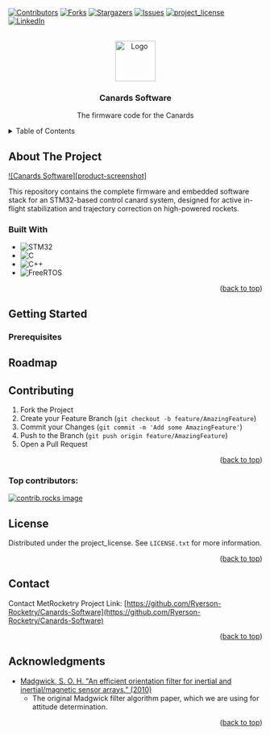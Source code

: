 <!-- Improved compatibility of back to top link: See: https://github.com/othneildrew/Best-README-Template/pull/73 -->
<a id="readme-top"></a>
<!--
*** Thanks for checking out the Best-README-Template. If you have a suggestion
*** that would make this better, please fork the repo and create a pull request
*** or simply open an issue with the tag "enhancement".
*** Don't forget to give the project a star!
*** Thanks again! Now go create something AMAZING! :D
-->



<!-- PROJECT SHIELDS -->
<!--
*** I'm using markdown "reference style" links for readability.
*** Reference links are enclosed in brackets [ ] instead of parentheses ( ).
*** See the bottom of this document for the declaration of the reference variables
*** for contributors-url, forks-url, etc. This is an optional, concise syntax you may use.
*** https://www.markdownguide.org/basic-syntax/#reference-style-links
-->
[![Contributors][contributors-shield]][contributors-url]
[![Forks][forks-shield]][forks-url]
[![Stargazers][stars-shield]][stars-url]
[![Issues][issues-shield]][issues-url]
[![project_license][license-shield]][license-url]
[![LinkedIn][linkedin-shield]][linkedin-url]



<!-- PROJECT LOGO -->
<br />
<div align="center">
  <a href="https://github.com/Ryerson-Rocketry/Canards-Software">
    <img src="images/logo.png" alt="Logo" width="80" height="80">
  </a>

<h3 align="center">Canards Software</h3>

  <p align="center">
    The firmware code for the Canards
    <br />
  </p>
</div>



<!-- TABLE OF CONTENTS -->
<details>
  <summary>Table of Contents</summary>
  <ol>
    <li>
      <a href="#about-the-project">About The Project</a>
      <ul>
        <li><a href="#built-with">Built With</a></li>
      </ul>
    </li>
    <li>
      <a href="#getting-started">Getting Started</a>
      <ul>
        <li><a href="#prerequisites">Prerequisites</a></li>
        <li><a href="#installation">Installation</a></li>
      </ul>
    </li>
    <li><a href="#usage">Usage</a></li>
    <li><a href="#roadmap">Roadmap</a></li>
    <li><a href="#contributing">Contributing</a></li>
    <li><a href="#license">License</a></li>
    <li><a href="#contact">Contact</a></li>
    <li><a href="#acknowledgments">Acknowledgments</a></li>
  </ol>
</details>



<!-- ABOUT THE PROJECT -->
## About The Project

[![Canards Software][product-screenshot]](https://example.com)
<!-- 
Here's a blank template to get started. To avoid retyping too much info, do a search and replace with your text editor for the following: `github_username`, `repo_name`, `twitter_handle`, `linkedin_username`, `email_client`, `email`, `project_title`, `project_description`, `project_license` -->
This repository contains the complete firmware and embedded software stack for an STM32-based control canard system, designed for active in-flight stabilization and trajectory correction on high-powered rockets.


<!-- <p align="right">(<a href="#readme-top">back to top</a>)</p> -->



### Built With

* ![STM32](https://img.shields.io/badge/MCU-STM32-blue?logo=STMicroelectronics&logoColor=white)  
* ![C](https://img.shields.io/badge/Language-C-blue?logo=c&logoColor=white)
* ![C++](https://img.shields.io/badge/Language-C++-00599C?logo=c%2B%2B&logoColor=white)
* ![FreeRTOS](https://img.shields.io/badge/RTOS-FreeRTOS-5ebc28?logo=freertos&logoColor=white)

<p align="right">(<a href="#readme-top">back to top</a>)</p>



<!-- GETTING STARTED -->
## Getting Started
<!-- TODO: Write how to run this project -->

### Prerequisites
<!-- TODO: Find out what is needed to run this project locally -->

<!-- ROADMAP -->
## Roadmap
<!-- TODO: Come up with a road map for this project -->


<!-- CONTRIBUTING -->
## Contributing

1. Fork the Project
2. Create your Feature Branch (`git checkout -b feature/AmazingFeature`)
3. Commit your Changes (`git commit -m 'Add some AmazingFeature'`)
4. Push to the Branch (`git push origin feature/AmazingFeature`)
5. Open a Pull Request

<p align="right">(<a href="#readme-top">back to top</a>)</p>

### Top contributors:

<a href="https://github.com/Ryerson-Rocketry/Canards-Software/graphs/contributors">
  <img src="https://contrib.rocks/image?repo=Ryerson-Rocketry/Canards-Software" alt="contrib.rocks image" />
</a>



<!-- LICENSE -->
## License

Distributed under the project_license. See `LICENSE.txt` for more information.

<p align="right">(<a href="#readme-top">back to top</a>)</p>



<!-- CONTACT -->
## Contact
Contact MetRocketry
Project Link: [https://github.com/Ryerson-Rocketry/Canards-Software](https://github.com/Ryerson-Rocketry/Canards-Software)

<p align="right">(<a href="#readme-top">back to top</a>)</p>



<!-- ACKNOWLEDGMENTS -->
## Acknowledgments

* [Madgwick, S. O. H. "An efficient orientation filter for inertial and inertial/magnetic sensor arrays." (2010)](https://courses.cs.washington.edu/courses/cse466/14au/labs/l4/madgwick_internal_report.pdf)  
    - The original Madgwick filter algorithm paper, which we are using for attitude determination.

<p align="right">(<a href="#readme-top">back to top</a>)</p>



<!-- MARKDOWN LINKS & IMAGES -->
<!-- https://www.markdownguide.org/basic-syntax/#reference-style-links -->
[contributors-shield]: https://img.shields.io/github/contributors/Ryerson-Rocketry/Canards-Software.svg?style=for-the-badge
[contributors-url]: https://github.com/Ryerson-Rocketry/Canards-Software/graphs/contributors
[forks-shield]: https://img.shields.io/github/forks/Ryerson-Rocketry/Canards-Software.svg?style=for-the-badge
[forks-url]: https://github.com/Ryerson-Rocketry/Canards-Software/network/members
[stars-shield]: https://img.shields.io/github/stars/Ryerson-Rocketry/Canards-Software.svg?style=for-the-badge
[stars-url]: https://github.com/Ryerson-Rocketry/Canards-Softwarestargazers
[issues-shield]: https://img.shields.io/github/issues/Ryerson-Rocketry/Canards-Software.svg?style=for-the-badge
[issues-url]: https://github.com/Ryerson-Rocketry/Canards-Software/issues
[license-shield]: https://img.shields.io/github/license/Ryerson-Rocketry/Canards-Software.svg?style=for-the-badge
[license-url]: https://github.com/Ryerson-Rocketry/Canards-Software/blob/master/LICENSE.txt
[linkedin-shield]: https://img.shields.io/badge/-LinkedIn-black.svg?style=for-the-badge&logo=linkedin&colorB=555
[linkedin-url]: https://linkedin.com/in/metrocketry
